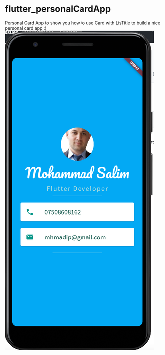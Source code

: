 # flutter_personalCardApp
Personal Card App to show you how to use Card with LisTitle to build a nice personal card app :)
![Screenshot](mi_card.png)

